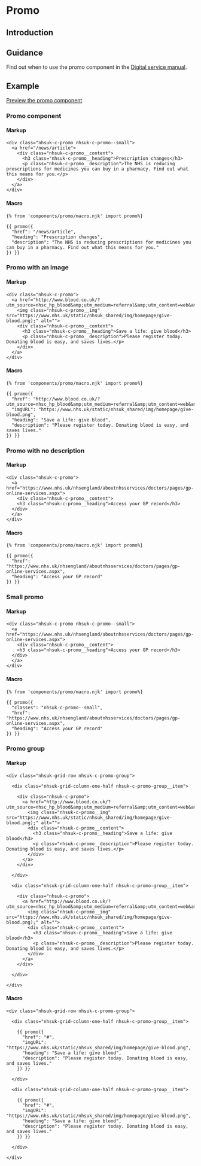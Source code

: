 # Promo

## Introduction

## Guidance

Find out when to use the promo component in the [Digital service manual]().

## Example

[Preview the promo component]()

### Promo component

#### Markup

    <div class="nhsuk-c-promo nhsuk-c-promo--small">
      <a href="/news/article">
        <div class="nhsuk-c-promo__content">
          <h3 class="nhsuk-c-promo__heading">Prescription changes</h3>
          <p class="nhsuk-c-promo__description">The NHS is reducing prescriptions for medicines you can buy in a pharmacy. Find out what this means for you.</p>
        </div>
      </a>
    </div>

#### Macro

    {% from 'components/promo/macro.njk' import promo%}

    {{ promo({
      "href": "/news/article",
      "heading": "Prescription changes",
      "description": "The NHS is reducing prescriptions for medicines you can buy in a pharmacy. Find out what this means for you."
    }) }}

### Promo with an image

#### Markup

    <div class="nhsuk-c-promo">
      <a href="http://www.blood.co.uk/?utm_source=nhsc_hp_blood&amp;utm_medium=referral&amp;utm_content=web&amp;utm_campaign=partner">
        <img class="nhsuk-c-promo__img" src="https://www.nhs.uk/static/nhsuk_shared/img/homepage/give-blood.png);" alt="">
        <div class="nhsuk-c-promo__content">
          <h3 class="nhsuk-c-promo__heading">Save a life: give blood</h3>
          <p class="nhsuk-c-promo__description">Please register today. Donating blood is easy, and saves lives.</p>
        </div>
      </a>
    </div>

#### Macro

    {% from 'components/promo/macro.njk' import promo%}

    {{ promo({
      "href": "http://www.blood.co.uk/?utm_source=nhsc_hp_blood&amp;utm_medium=referral&amp;utm_content=web&amp;utm_campaign=partner",
      "imgURL": "https://www.nhs.uk/static/nhsuk_shared/img/homepage/give-blood.png",
      "heading": "Save a life: give blood",
      "description": "Please register today. Donating blood is easy, and saves lives."
    }) }}
           
### Promo with no description

#### Markup

    <div class="nhsuk-c-promo">
      <a href="https://www.nhs.uk/nhsengland/aboutnhsservices/doctors/pages/gp-online-services.aspx">
        <div class="nhsuk-c-promo__content">
        <h3 class="nhsuk-c-promo__heading">Access your GP record</h3>
      </div>
      </a>
    </div>

#### Macro

    {% from 'components/promo/macro.njk' import promo%}

    {{ promo({
      "href": "https://www.nhs.uk/nhsengland/aboutnhsservices/doctors/pages/gp-online-services.aspx",
      "heading": "Access your GP record"
    }) }}

### Small promo

#### Markup

    <div class="nhsuk-c-promo nhsuk-c-promo--small">
      <a href="https://www.nhs.uk/nhsengland/aboutnhsservices/doctors/pages/gp-online-services.aspx">
        <div class="nhsuk-c-promo__content">
        <h3 class="nhsuk-c-promo__heading">Access your GP record</h3>
      </div>
      </a>
    </div>

#### Macro

    {% from 'components/promo/macro.njk' import promo%}

    {{ promo({
      "classes": "nhsuk-c-promo--small",
      "href": "https://www.nhs.uk/nhsengland/aboutnhsservices/doctors/pages/gp-online-services.aspx",
      "heading": "Access your GP record"
    }) }}

### Promo group

#### Markup

    <div class="nhsuk-grid-row nhsuk-c-promo-group">

      <div class="nhsuk-grid-column-one-half nhsuk-c-promo-group__item">

        <div class="nhsuk-c-promo">
          <a href="http://www.blood.co.uk/?utm_source=nhsc_hp_blood&amp;utm_medium=referral&amp;utm_content=web&amp;utm_campaign=partner">
            <img class="nhsuk-c-promo__img" src="https://www.nhs.uk/static/nhsuk_shared/img/homepage/give-blood.png);" alt="">
            <div class="nhsuk-c-promo__content">
              <h3 class="nhsuk-c-promo__heading">Save a life: give blood</h3>
              <p class="nhsuk-c-promo__description">Please register today. Donating blood is easy, and saves lives.</p>
            </div>
          </a>
        </div>

      </div>

      <div class="nhsuk-grid-column-one-half nhsuk-c-promo-group__item">

        <div class="nhsuk-c-promo">
          <a href="http://www.blood.co.uk/?utm_source=nhsc_hp_blood&amp;utm_medium=referral&amp;utm_content=web&amp;utm_campaign=partner">
            <img class="nhsuk-c-promo__img" src="https://www.nhs.uk/static/nhsuk_shared/img/homepage/give-blood.png);" alt="">
            <div class="nhsuk-c-promo__content">
              <h3 class="nhsuk-c-promo__heading">Save a life: give blood</h3>
              <p class="nhsuk-c-promo__description">Please register today. Donating blood is easy, and saves lives.</p>
            </div>
          </a>
        </div>

      </div>

    </div>

#### Macro

    <div class="nhsuk-grid-row nhsuk-c-promo-group">

      <div class="nhsuk-grid-column-one-half nhsuk-c-promo-group__item">

        {{ promo({
          "href": "#",
          "imgURL": "https://www.nhs.uk/static/nhsuk_shared/img/homepage/give-blood.png",
          "heading": "Save a life: give blood",
          "description": "Please register today. Donating blood is easy, and saves lives."
        }) }}

      </div>

      <div class="nhsuk-grid-column-one-half nhsuk-c-promo-group__item">

        {{ promo({
          "href": "#",
          "imgURL": "https://www.nhs.uk/static/nhsuk_shared/img/homepage/give-blood.png",
          "heading": "Save a life: give blood",
          "description": "Please register today. Donating blood is easy, and saves lives."
        }) }}

      </div>
      
    </div>
